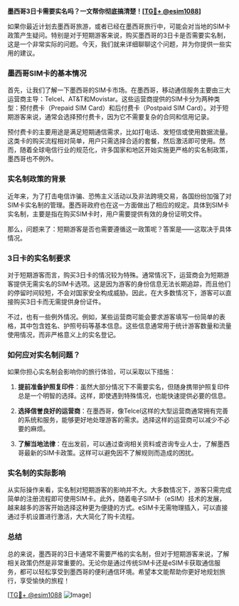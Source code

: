 **墨西哥3日卡需要实名吗？一文帮你彻底搞清楚！[[TG💪+ @esim1088](https://t.me/s/esim1088)]**

如果你最近计划去墨西哥旅游，或者已经在墨西哥旅行中，可能会对当地的SIM卡政策产生疑问。特别是对于短期游客来说，购买墨西哥的3日卡是否需要实名制，这是一个非常实际的问题。今天，我们就来详细聊聊这个问题，并为你提供一些实用的建议。

### 墨西哥SIM卡的基本情况

首先，让我们了解一下墨西哥的SIM卡市场。在墨西哥，移动通信服务主要由三大运营商主导：Telcel、AT&T和Movistar。这些运营商提供的SIM卡分为两种类型：预付费卡（Prepaid SIM Card）和后付费卡（Postpaid SIM Card）。对于短期游客来说，通常会选择预付费卡，因为它不需要复杂的合同和信用记录。

预付费卡的主要用途是满足短期通信需求，比如打电话、发短信或使用数据流量。这类卡的购买流程相对简单，用户只需选择合适的套餐，然后激活即可使用。然而，随着全球电信行业的规范化，许多国家和地区开始实施更严格的实名制政策，墨西哥也不例外。

### 实名制政策的背景

近年来，为了打击电信诈骗、恐怖主义活动以及非法跨境交易，各国纷纷加强了对SIM卡实名制的管理。墨西哥政府也在这一方面做出了相应的规定。具体到SIM卡实名制，主要是指在购买SIM卡时，用户需要提供有效的身份证明文件。

那么，问题来了：短期游客是否也需要遵循这一政策呢？答案是——这取决于具体情况。

### 3日卡的实名制要求

对于短期游客而言，购买3日卡的情况较为特殊。通常情况下，运营商会为短期游客提供无需实名的SIM卡选项。这是因为游客的身份信息无法长期追踪，而且他们的停留时间较短，不会对国家安全构成威胁。因此，在大多数情况下，游客可以直接购买3日卡而无需提供身份证件。

不过，也有一些例外情况。例如，某些运营商可能会要求游客填写一份简单的表格，其中包含姓名、护照号码等基本信息。这些信息通常用于统计游客数量和流量使用情况，而非严格意义上的实名登记。

### 如何应对实名制问题？

如果你担心实名制会影响你的旅行体验，可以采取以下措施：

1. **提前准备护照复印件**：虽然大部分情况下不需要实名，但随身携带护照复印件总是一个明智的选择。这样，即使遇到特殊情况，也能快速提供必要的信息。

2. **选择信誉良好的运营商**：在墨西哥，像Telcel这样的大型运营商通常拥有完善的系统和服务，能够更好地处理游客的需求。选择这样的运营商可以减少不必要的麻烦。

3. **了解当地法律**：在出发前，可以通过查询相关资料或咨询专业人士，了解墨西哥最新的SIM卡政策。这样可以避免因不了解规则而造成的困扰。

### 实名制的实际影响

从实际操作来看，实名制对短期游客的影响并不大。大多数情况下，游客只需完成简单的注册流程即可使用SIM卡。此外，随着电子SIM卡（eSIM）技术的发展，越来越多的游客开始选择这种更为便捷的方式。eSIM卡无需物理插入，可以直接通过手机设置进行激活，大大简化了购卡流程。

### 总结

总的来说，墨西哥的3日卡通常不需要严格的实名制，但对于短期游客来说，了解相关政策仍然是非常重要的。无论你是通过传统SIM卡还是eSIM卡获取通信服务，都可以轻松享受到墨西哥的便利通信环境。希望本文能帮助你更好地规划旅行，享受愉快的旅程！

[[TG💪+ @esim1088](https://t.me/s/esim1088) ![Image](https://i.postimg.cc/4NQfJmqS/Snipaste-2025-05-13-00-14-12.png)]